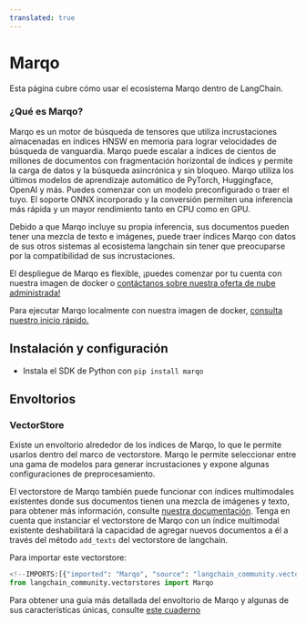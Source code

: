 ```yaml
---
translated: true
---
```


# Marqo

Esta página cubre cómo usar el ecosistema Marqo dentro de LangChain.

### **¿Qué es Marqo?**

Marqo es un motor de búsqueda de tensores que utiliza incrustaciones almacenadas en índices HNSW en memoria para lograr velocidades de búsqueda de vanguardia. Marqo puede escalar a índices de cientos de millones de documentos con fragmentación horizontal de índices y permite la carga de datos y la búsqueda asincrónica y sin bloqueo. Marqo utiliza los últimos modelos de aprendizaje automático de PyTorch, Huggingface, OpenAI y más. Puedes comenzar con un modelo preconfigurado o traer el tuyo. El soporte ONNX incorporado y la conversión permiten una inferencia más rápida y un mayor rendimiento tanto en CPU como en GPU.

Debido a que Marqo incluye su propia inferencia, sus documentos pueden tener una mezcla de texto e imágenes, puede traer índices Marqo con datos de sus otros sistemas al ecosistema langchain sin tener que preocuparse por la compatibilidad de sus incrustaciones.

El despliegue de Marqo es flexible, ¡puedes comenzar por tu cuenta con nuestra imagen de docker o [contáctanos sobre nuestra oferta de nube administrada!](https://www.marqo.ai/pricing)

Para ejecutar Marqo localmente con nuestra imagen de docker, [consulta nuestro inicio rápido.](https://docs.marqo.ai/latest/)

## Instalación y configuración

- Instala el SDK de Python con `pip install marqo`

## Envoltorios

### VectorStore

Existe un envoltorio alrededor de los índices de Marqo, lo que le permite usarlos dentro del marco de vectorstore. Marqo le permite seleccionar entre una gama de modelos para generar incrustaciones y expone algunas configuraciones de preprocesamiento.

El vectorstore de Marqo también puede funcionar con índices multimodales existentes donde sus documentos tienen una mezcla de imágenes y texto, para obtener más información, consulte [nuestra documentación](https://docs.marqo.ai/latest/#multi-modal-and-cross-modal-search). Tenga en cuenta que instanciar el vectorstore de Marqo con un índice multimodal existente deshabilitará la capacidad de agregar nuevos documentos a él a través del método `add_texts` del vectorstore de langchain.

Para importar este vectorstore:

```python
<!--IMPORTS:[{"imported": "Marqo", "source": "langchain_community.vectorstores", "docs": "https://api.python.langchain.com/en/latest/vectorstores/langchain_community.vectorstores.marqo.Marqo.html", "title": "Marqo"}]-->
from langchain_community.vectorstores import Marqo
```

Para obtener una guía más detallada del envoltorio de Marqo y algunas de sus características únicas, consulte [este cuaderno](/docs/integrations/vectorstores/marqo)
